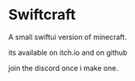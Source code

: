 # Swiftcraft
A small swiftui version of minecraft.

its available on itch.io and on github

join the discord once i make one.
